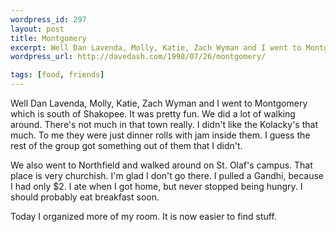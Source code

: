 ```yaml
--- 
wordpress_id: 297
layout: post
title: Montgomery
excerpt: Well Dan Lavenda, Molly, Katie, Zach Wyman and I went to Montgomery which is south of Shakopee.  It was pretty fun.  We did a lot of walking around.  There's not much in that town really.  I didn't like the Kolacky's that much.  To me they were just dinner rolls with jam inside them.  I guess the rest of the group got something out of them that I didn't.<p>We also went to Northfield and walked around on St. Olaf's campus.  That place is very churchish.  I'm glad I don't go there.  I pulled a Gandhi, because I had only $2.  I ate when I got home, but never stopped being hungry.  I should probably eat breakfast soon.<p>Today I organized more of my room.  It is now easier to find stuff.
wordpress_url: http://davedash.com/1998/07/26/montgomery/

tags: [food, friends]
---
```


Well Dan Lavenda, Molly, Katie, Zach Wyman and I went to Montgomery which is south of Shakopee.  It was pretty fun.  We did a lot of walking around.  There's not much in that town really.  I didn't like the Kolacky's that much.  To me they were just dinner rolls with jam inside them.  I guess the rest of the group got something out of them that I didn't.

We also went to Northfield and walked around on St. Olaf's campus.  That place is very churchish.  I'm glad I don't go there.  I pulled a Gandhi, because I had only $2.  I ate when I got home, but never stopped being hungry.  I should probably eat breakfast soon.

Today I organized more of my room.  It is now easier to find stuff.

